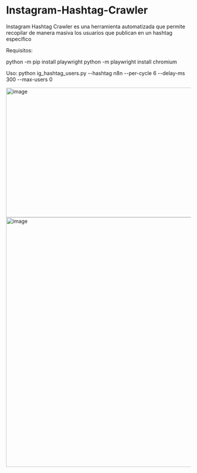 # Instagram-Hashtag-Crawler
Instagram Hashtag Crawler es una herramienta automatizada que permite recopilar de manera masiva los usuarios que publican en un hashtag específico

Requisitos: 

python -m pip install playwright
python -m playwright install chromium

Uso:
python ig_hashtag_users.py --hashtag n8n --per-cycle 6 --delay-ms 300 --max-users 0

<img width="840" height="353" alt="image" src="https://github.com/user-attachments/assets/13241359-b75c-4414-b147-708e9c5f3dc0" />

<img width="723" height="680" alt="image" src="https://github.com/user-attachments/assets/c508210d-85f0-4d4c-abd8-5535399a279c" />

